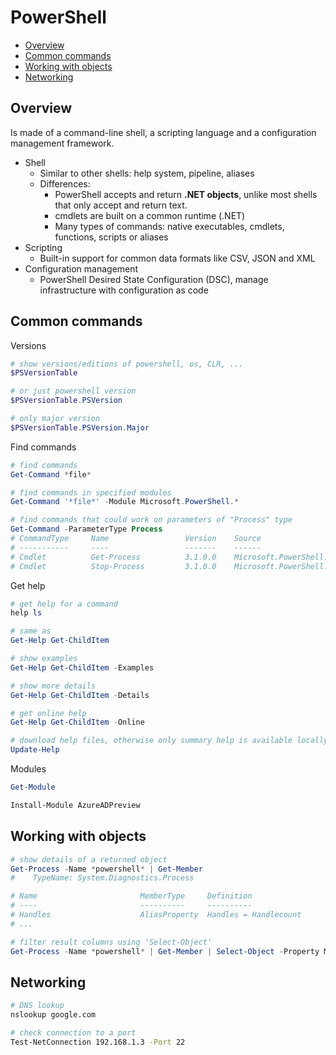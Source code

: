 # PowerShell

- [Overview](#overview)
- [Common commands](#common-commands)
- [Working with objects](#working-with-objects)
- [Networking](#networking)

## Overview

Is made of a command-line shell, a scripting language and a configuration management framework.

- Shell
  - Similar to other shells: help system, pipeline, aliases
  - Differences:
    - PowerShell accepts and return **.NET objects**, unlike most shells that only accept and return text.
    - cmdlets are built on a common runtime (.NET)
    - Many types of commands: native executables, cmdlets, functions, scripts or aliases
- Scripting
  - Built-in support for common data formats like CSV, JSON and XML
- Configuration management
  - PowerShell Desired State Configuration (DSC), manage infrastructure with configuration as code

## Common commands

Versions

```powershell
# show versions/editions of powershell, os, CLR, ...
$PSVersionTable

# or just powershell version
$PSVersionTable.PSVersion

# only major version
$PSVersionTable.PSVersion.Major
```

Find commands

```powershell
# find commands
Get-Command *file*

# find commands in specified modules
Get-Command '*file*' -Module Microsoft.PowerShell.*

# find commands that could work on parameters of "Process" type
Get-Command -ParameterType Process
# CommandType     Name                 Version    Source
# -----------     ----                 -------    ------
# Cmdlet          Get-Process          3.1.0.0    Microsoft.PowerShell.Management
# Cmdlet          Stop-Process         3.1.0.0    Microsoft.PowerShell.Management
```

Get help

```powershell
# get help for a command
help ls

# same as
Get-Help Get-ChildItem

# show examples
Get-Help Get-ChildItem -Examples

# show more details
Get-Help Get-ChildItem -Details

# get online help
Get-Help Get-ChildItem -Online

# download help files, otherwise only summary help is available locally
Update-Help
```

Modules

```powershell
Get-Module

Install-Module AzureADPreview
```

## Working with objects

```powershell
# show details of a returned object
Get-Process -Name *powershell* | Get-Member
#    TypeName: System.Diagnostics.Process

# Name                       MemberType     Definition
# ----                       ----------     ----------
# Handles                    AliasProperty  Handles = Handlecount
# ...

# filter result columns using 'Select-Object'
Get-Process -Name *powershell* | Get-Member | Select-Object -Property MemberType -Unique
```

## Networking

```sh
# DNS lookup
nslookup google.com

# check connection to a port
Test-NetConnection 192.168.1.3 -Port 22
```
